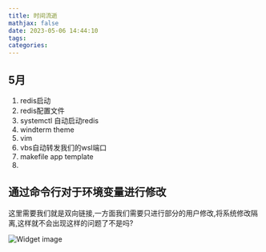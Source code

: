 ```yaml
---
title: 时间流逝
mathjax: false
date: 2023-05-06 14:44:10
tags:
categories:
---
```


## 5月

1. redis启动
2. redis配置文件
3. systemctl 自动启动redis
4. windterm theme
5. vim 
6. vbs自动转发我们的wsl端口 
7. makefile  app template
8. 



## 通过命令行对于环境变量进行修改

这里需要我们就是双向链接,一方面我们需要只进行部分的用户修改,将系统修改隔离,这样就不会出现这样的问题了不是吗?

![Widget image](D:\image_widget_5c8sbc3wanl91.png)

